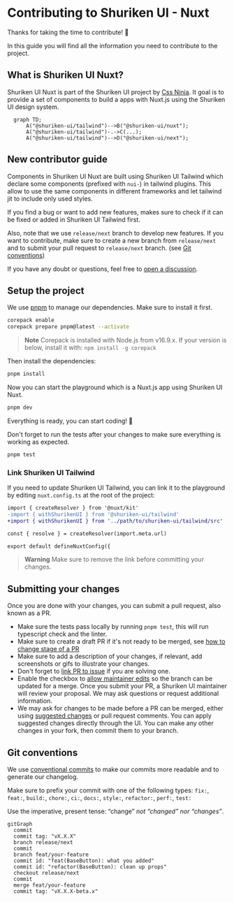 # Contributing to Shuriken UI - Nuxt

Thanks for taking the time to contribute! 🎉

In this guide you will find all the information you need to contribute to the project.

## What is Shuriken UI Nuxt?

Shuriken UI Nuxt is part of the Shuriken UI project by [Css Ninja](https://github.com/cssninjaStudio). It goal is to provide a set of components to build a apps with Nuxt.js using the Shuriken UI design system.

```mermaid
  graph TD;
      A("@shuriken-ui/tailwind")-->B("@shuriken-ui/nuxt");
      A("@shuriken-ui/tailwind")-.->C(...);
      A("@shuriken-ui/tailwind")-->D("@shuriken-ui/next");
```

## New contributor guide

Components in Shuriken UI Nuxt are built using Shuriken UI Tailwind which declare some components (prefixed with `nui-`) in tailwind plugins. This allow to use the same components in different frameworks and let tailwind jit to include only used styles.

If you find a bug or want to add new features, makes sure to check if it can be fixed or added in Shuriken UI Tailwind first.

Also, note that we use `release/next` branch to develop new features. If you want to contribute, make sure to create a new branch from `release/next` and to submit your pull request to `release/next` branch. (see [Git conventions](#git-conventions))

If you have any doubt or questions, feel free to [open a discussion](https://github.com/shuriken-ui/nuxt/discussions).

## Setup the project

We use [pnpm](https://pnpm.io/) to manage our dependencies. Make sure to install it first.

```bash
corepack enable
corepack prepare pnpm@latest --activate
```

> **Note**
> Corepack is installed with Node.js from v16.9.x.
> If your version is below, install it with: `npm install -g corepack`

Then install the dependencies:

```bash
pnpm install
```

Now you can start the playground which is a Nuxt.js app using Shuriken UI Nuxt.

```bash
pnpm dev
```

Everything is ready, you can start coding! 🎉

Don't forget to run the tests after your changes to make sure everything is working as expected.

```bash
pnpm test
```

### Link Shuriken UI Tailwind

If you need to update Shuriken UI Tailwind, you can link it to the playground by editing `nuxt.config.ts` at the root of the project:

```diff
import { createResolver } from '@nuxt/kit'
-import { withShurikenUI } from '@shuriken-ui/tailwind'
+import { withShurikenUI } from '../path/to/shuriken-ui/tailwind/src'

const { resolve } = createResolver(import.meta.url)

export default defineNuxtConfig({
```

> **Warning**
> Make sure to remove the link before committing your changes.

## Submitting your changes

Once you are done with your changes, you can submit a pull request, also known as a PR.

- Make sure the tests pass locally by running `pnpm test`, this will run typescript check and the linter.
- Make sure to create a draft PR if it's not ready to be merged, see [how to change stage of a PR](https://docs.github.com/en/pull-requests/collaborating-with-pull-requests/proposing-changes-to-your-work-with-pull-requests/changing-the-stage-of-a-pull-request)
- Make sure to add a description of your changes, if relevant, add screenshots or gifs to illustrate your changes.
- Don't forget to [link PR to issue](https://docs.github.com/en/issues/tracking-your-work-with-issues/linking-a-pull-request-to-an-issue) if you are solving one.
- Enable the checkbox to [allow maintainer edits](https://docs.github.com/en/github/collaborating-with-issues-and-pull-requests/allowing-changes-to-a-pull-request-branch-created-from-a-fork) so the branch can be updated for a merge. Once you submit your PR, a Shuriken UI maintainer will review your proposal. We may ask questions or request additional information.
- We may ask for changes to be made before a PR can be merged, either using [suggested changes](https://docs.github.com/en/pull-requests/collaborating-with-pull-requests/reviewing-changes-in-pull-requests/incorporating-feedback-in-your-pull-request) or pull request comments. You can apply suggested changes directly through the UI. You can make any other changes in your fork, then commit them to your branch.

## Git conventions

We use [conventional commits](https://www.conventionalcommits.org/en/v1.0.0/) to make our commits more readable and to generate our changelog.

Make sure to prefix your commit with one of the following types:
`fix:`, `feat:`, `build:`, `chore:`, `ci:`, `docs:`, `style:`, `refactor:`, `perf:`, `test:`

Use the imperative, present tense: “change” _not “changed” nor “changes”_.

```mermaid
gitGraph
  commit
  commit tag: "vX.X.X"
  branch release/next
  commit
  branch feat/your-feature
  commit id: "feat(BaseButton): what you added"
  commit id: "refactor(BaseButton): clean up props"
  checkout release/next
  commit
  merge feat/your-feature
  commit tag: "vX.X.X-beta.x"
```
